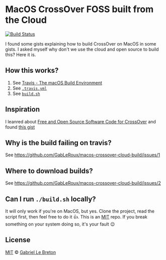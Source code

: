 # MacOS CrossOver FOSS built from the Cloud

[![Build Status](https://travis-ci.com/GabLeRoux/macos-crossover-cloud-build.svg?branch=main)](https://travis-ci.com/GabLeRoux/macos-crossover-cloud-build)

I found some gists explaining how to build CrossOver on MacOS in some gists. I asked myself why don't we use the cloud and open source to build this? Here it is.

## How this works?

1. See [Travis - The macOS Build Environment](https://docs.travis-ci.com/user/reference/osx/)
2. See [`.travis.yml`](./.travis.yml)
3. See [`build.sh`](./build.sh)

## Inspiration

I leanred about [Free and Open Source Software Code for CrossOver](https://www.codeweavers.com/crossover/source) and found [this gist](https://gist.github.com/sarimarton/471e9ff8046cc746f6ecb8340f942647)

## Why is the build failing on travis?

See https://github.com/GabLeRoux/macos-crossover-cloud-build/issues/1

## Where to download builds?

See https://github.com/GabLeRoux/macos-crossover-cloud-build/issues/2

## Can I run `./build.sh` locally?

It will only work if you're on MacOS, but yes. Clone the project, read the script first, then feel free to do it 👍. This is an [MIT](LICENSE.md) repo. If you break something on your system doing so, it's your fault 😉

## License

[MIT](LICENSE.md) © [Gabriel Le Breton](https://gableroux.com)
